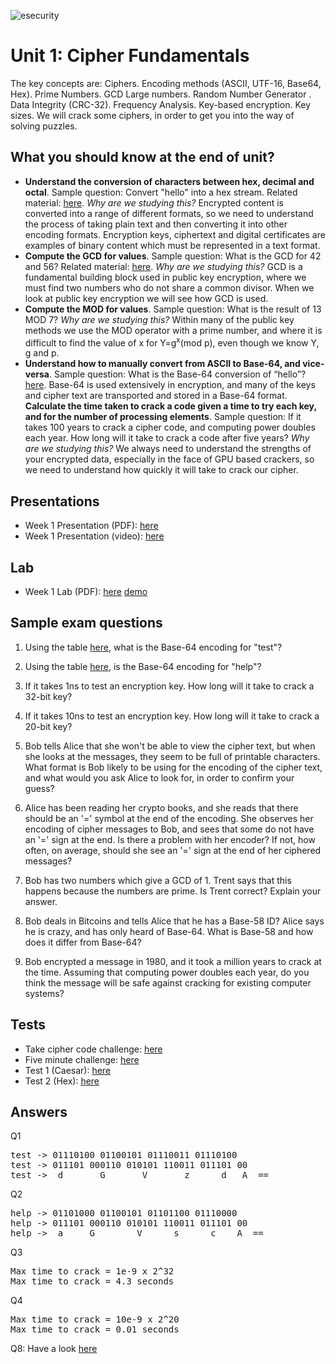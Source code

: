 ![esecurity](https://raw.githubusercontent.com/billbuchanan/esecurity/master/z_associated/esecurity_graphics.jpg)

# Unit 1: Cipher Fundamentals

The key concepts are: Ciphers. Encoding methods (ASCII, UTF-16, Base64, Hex). Prime Numbers. GCD Large numbers. Random Number Generator . Data Integrity (CRC-32). Frequency Analysis. Key-based encryption. Key sizes. We will crack some ciphers, in order to get you into the way of solving puzzles.

## What you should know at the end of unit?

* **Understand the conversion of characters between hex, decimal and octal**. Sample question: Convert "hello" into a hex stream. Related material: [here](https://asecuritysite.com/Coding/ascii). *Why are we studying this?* Encrypted content is converted into a range of different formats, so we need to understand the process of taking plain text and then converting it into other encoding formats. Encryption keys, ciphertext and digital certificates are examples of binary content which must be represented in a text format.
* **Compute the GCD for values**. Sample question: What is the GCD for 42 and 56? Related material: [here](https://asecuritysite.com/encryption/gcd). *Why are we studying this?* GCD is a fundamental building block used in public key encryption, where we must find two numbers who do not share a common divisor. When we look at public key encryption we will see how GCD is used.
* **Compute the MOD for values**. Sample question: What is the result of 13 MOD 7? *Why are we studying this?* Within many of the public key methods we use the MOD operator with a prime number, and where it is difficult to find the value of x for Y=g<sup>x</sup>(mod p), even though we know Y, g and p. 
* **Understand how to manually convert from ASCII to Base-64, and vice-versa**. Sample question: What is the Base-64 conversion of “hello”? [here](https://asecuritysite.com/Coding/ascii). Base-64 is used extensively in encryption, and many of the keys and cipher text are transported and stored in a Base-64 format.
**Calculate the time taken to crack a code given a time to try each key, and for the number of processing elements**. Sample question: If it takes 100 years to crack a cipher code, and computing power doubles each year. How long will it take to crack a code after five years? *Why are we studying this?* We always need to understand the strengths of your encrypted data, especially in the face of GPU based crackers, so we need to understand how quickly it will take to crack our cipher.

## Presentations

* Week 1 Presentation (PDF): [here](https://github.com/billbuchanan/esecurity/tree/master/unit01_cipher_fundamentals/lecture)
* Week 1 Presentation (video): [here](https://www.youtube.com/watch?v=zqmjUpJNcJA)

## Lab

* Week 1 Lab (PDF): [here](https://github.com/billbuchanan/esecurity/tree/master/unit01_cipher_fundamentals/lab) [demo](https://www.youtube.com/watch?v=v6H7lHblKes)

## Sample exam questions

1. Using the table [here](https://asecuritysite.com/public/test_table.pdf), what is the Base-64 encoding for "test"?

2. Using the table [here](https://asecuritysite.com/public/test_table.pdf), is the Base-64 encoding for "help"?

3. If it takes 1ns to test an encryption key. How long will it take to crack a 32-bit key?

4. If it takes 10ns to test an encryption key. How long will it take to crack a 20-bit key?

5. Bob tells Alice that she won't be able to view the cipher text, but when she looks at the messages, they seem to be full of printable characters. What format is Bob likely to be using for the encoding of the cipher text, and what would you ask Alice to look for, in order to confirm your guess?

6. Alice has been reading her crypto books, and she reads that there should be an '=' symbol at the end of the encoding. She observes her encoding of cipher messages to Bob, and sees that some do not have an '=' sign at the end. Is there a problem with her encoder? If not, how often, on average, should she see an '=' sign at the end of her ciphered messages?

7. Bob has two numbers which give a GCD of 1. Trent says that this happens because the numbers are prime. Is Trent correct? Explain your answer.

8. Bob deals in Bitcoins and tells Alice that he has a Base-58 ID? Alice says he is crazy, and has only heard of Base-64. What is Base-58 and how does it differ from Base-64?

9. Bob encrypted a message in 1980, and it took a million years to crack at the time. Assuming that computing power doubles each year, do you think the message will be safe against cracking for existing computer systems?

## Tests

* Take cipher code challenge: [here](https://asecuritysite.com/challenges/hex)
* Five minute challenge: [here](https://asecuritysite.com/challenges/scramb)
* Test 1 (Caesar): [here](https://asecuritysite.com/tests/tests?sortBy=caesar)
* Test 2 (Hex): [here](https://asecuritysite.com/tests/tests?sortBy=hex01)


## Answers

Q1
<pre>
test -> 01110100 01100101 01110011 01110100 
test -> 011101 000110 010101 110011 011101 00 
test ->  d       G       V       z      d   A  ==
</pre>

Q2
<pre>
help -> 01101000 01100101 01101100 01110000 
help -> 011101 000110 010101 110011 011101 00 
help ->  a     G        V      s      c    A  ==
</pre>

Q3
<pre>
Max time to crack = 1e-9 x 2^32
Max time to crack = 4.3 seconds
</pre>

Q4
<pre>
Max time to crack = 10e-9 x 2^20
Max time to crack = 0.01 seconds
</pre>

Q8: Have a look [here](https://asecuritysite.com/encryption/base58)







